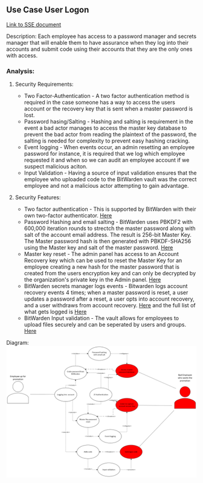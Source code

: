 ## Use Case User Logon
[Link to SSE document](https://github.com/PatrickBN/CYBR8420_Team5/blob/main/Software%20Security%20Engineering.md)

Description:
Each employee has access to a password manager and secrets manager that will enable them to have assurance when they log into their accounts and submit code using their accounts that they are the only ones with access. 

### Analysis:
  
  1. Security Requirements:
      * Two Factor-Authentication - A two factor authentication method is required in the case someone has a way to access the users account or the recovery key that is sent when a master password is lost.
      * Password hasing/Salting - Hashing and salting is requirement in the event a bad actor manages to access the master key database to prevent the bad actor from reading the plaintext of the password, the salting is needed for complexity to prevent easy hashing cracking.
      * Event logging - When events occur, an admin resetting an employee password for instance, it is required that we log which employee requested it and when so we can audit an employee account if we suspect malicious aciton.
      * Input Validation - Having a source of input validation ensures that the employee who uploaded code to the BitWarden vault was the correct employee and not a malicious actor attempting to gain advantage.

  2. Security Features:
      * Two factor authentication - This is supported by BitWarden with their own two-factor authenticator. [Here](https://bitwarden.com/help/bitwarden-authenticator/)
      * Password Hashing and email salting - BitWarden uses PBKDF2 with 600,000 iteration rounds to strectch the master password along with salt of the account email address. The result is 256-bit Master Key. The Master password hash is then generated with PBKDF-SHA256 using the Master key and salt of the master password. [Here](https://bitwarden.com/help/what-encryption-is-used/)
      * Master key reset - The admin panel has access to an Account Recovery key which can be used to reset the Master Key for an employee creating a new hash for the master password that is created from the users encryption key and can only be decrypted by the organization's private key in the Admin panel. [Here](https://bitwarden.com/help/account-recovery/)
      * BitWarden secrets manager logs events - Bitwarden logs account recovery events 4 times; when a master password is reset, a user updates a password after a reset, a user opts into account recovery, and a user withdraws from account recovery. [Here](https://bitwarden.com/help/account-recovery/) and the full list of what gets logged is [Here](https://bitwarden.com/help/event-logs/)
      * BitWarden Input validation - The vault allows for employees to upload files securely and can be seperated by users and groups. [Here](https://bitwarden.com/help/managing-items/#tab-secure-notes-2VtgLfbwjcMq1V04S1pSIO)

Diagram:
![](https://github.com/PatrickBN/CYBR8420_Team5/blob/main/Use%20case%20drafts/SSE%20User%20logon/SSE%20User%20Logon%20Use%20case%203.png)

